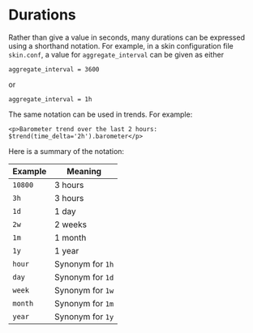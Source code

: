 # Durations

Rather than give a value in seconds, many durations can be expressed using a shorthand notation.
For example, in a skin configuration file `skin.conf`, a value for `aggregate_interval` can be 
given as either

    aggregate_interval = 3600

or

    aggregate_interval = 1h

The same notation can be used in trends. For example:

    <p>Barometer trend over the last 2 hours: $trend(time_delta='2h').barometer</p>

Here is a summary of the notation:

| Example | Meaning            |
|---------|--------------------|
| `10800` | 3 hours            |
| `3h`    | 3 hours            |
| `1d`    | 1 day              |
| `2w`    | 2 weeks            |
| `1m`    | 1 month            |
| `1y`    | 1 year             |
| `hour`  | Synonym for `1h`   |
| `day`   | Synonym for `1d`   |
| `week`  | Synonym for `1w`   |
| `month` | Synonym for `1m`   |
| `year`  | Synonym for `1y`   |
